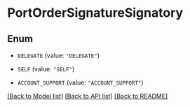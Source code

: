 # PortOrderSignatureSignatory

## Enum


* `DELEGATE` (value: `"DELEGATE"`)

* `SELF` (value: `"SELF"`)

* `ACCOUNT_SUPPORT` (value: `"ACCOUNT_SUPPORT"`)


[[Back to Model list]](../README.md#documentation-for-models) [[Back to API list]](../README.md#documentation-for-api-endpoints) [[Back to README]](../README.md)



